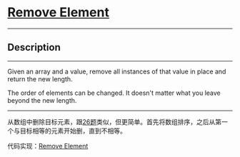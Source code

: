 # [Remove Element](https://leetcode.com/problems/remove-element/)

---

## Description

---

Given an array and a value, remove all instances of that value in place and return the new length.

The order of elements can be changed. It doesn't matter what you leave beyond the new length.

---

从数组中删除目标元素，跟[26题](https://leetcode.com/problems/remove-duplicates-from-sorted-array/)类似，但更简单。首先将数组排序，之后从第一个与目标相等的元素开始删，直到不相等。

代码实现：[Remove Element](./RemoveElement.py)
	